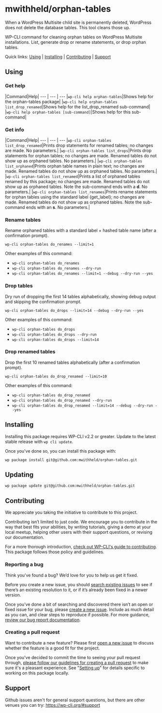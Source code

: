 mwithheld/orphan-tables
==================

When a WordPress Multisite child site is permanently deleted, WordPress does not delete the database tables. This tool cleans those up.

WP-CLI command for cleaning orphan tables on WordPress Multisite installations. List, generate drop or rename statements, or drop orphan tables.

Quick links: [Using](#using) | [Installing](#installing) | [Contributing](#contributing) | [Support](#support)


## Using

### Get help

|Command|Help|
--- | --- | ---
|`wp-cli help orphan-tables`|Shows help for the orphan-tables package|
|`wp-cli help orphan-tables list_drop_renamed`|Shows help for the list_drop_renamed sub-command|
|`wp-cli help orphan-tables [sub-command]`|Shows help for this sub-command|

### Get info

|Command|Help|
--- | --- | ---
|`wp-cli orphan-tables list_drop_renamed`|Prints drop statements for renamed tables; no changes are made. No parameters.|
|`wp-cli orphan-tables list_drops`|Prints drop statements for orphan tables; no changes are made. Renamed tables do not show up as orphaned tables. No parameters.|
|`wp-cli orphan-tables list_orphaned`|Prints orphan table names in plain text; no changes are made. Renamed tables do not show up as orphaned tables. No parameters.|
|`wp-cli orphan-tables list_renamed`|Prints a list of orphaned tables renamed by this package; no changes are made. Renamed tables do not show up as orphaned tables. Note the sub-command ends with a **d**. No parameters.|
|`wp-cli orphan-tables list_renames`|Prints rename statements for orphan tables using the standard label {get_label}; no changes are made. Renamed tables do not show up as orphaned tables. Note the sub-command ends with an **s**. No parameters.|

### Rename tables
Rename orphaned tables with a standard label + hashed table name (after a confirmation prompt).

    wp-cli orphan-tables do_renames --limit=1

Other examples of this command:

* `wp-cli orphan-tables do_renames`
* `wp-cli orphan-tables do_renames --dry-run`
* `wp-cli orphan-tables do_renames --limit=1 --debug --dry-run --yes`

### Drop tables
Dry run of dropping the first 14 tables alphabetically, showing debug output and skipping the confirmation prompt.

    wp-cli orphan-tables do_drops --limit=14 --debug --dry-run --yes

Other examples of this command:

* `wp-cli orphan-tables do_drops`
* `wp-cli orphan-tables do_drops --dry-run`
* `wp-cli orphan-tables do_drops --limit=14`

### Drop renamed tables
Drop the first 10 renamed tables alphabetically (after a confirmation prompt).

    wp-cli orphan-tables do_drop_renamed --limit=10

Other examples of this command:

* `wp-cli orphan-tables do_drop_renamed`
* `wp-cli orphan-tables do_drop_renamed --dry-run`
* `wp-cli orphan-tables do_drop_renamed --limit=14 --debug --dry-run --yes`


## Installing

Installing this package requires WP-CLI v2.2 or greater. Update to the latest stable release with `wp cli update`.

Once you've done so, you can install this package with:

    wp package install git@github.com:mwithheld/orphan-tables.git


## Updating

    wp package update git@github.com:mwithheld/orphan-tables.git


## Contributing

We appreciate you taking the initiative to contribute to this project.

Contributing isn’t limited to just code. We encourage you to contribute in the way that best fits your abilities, by writing tutorials, giving a demo at your local meetup, helping other users with their support questions, or revising our documentation.

For a more thorough introduction, [check out WP-CLI's guide to contributing](https://make.wordpress.org/cli/handbook/contributing/). This package follows those policy and guidelines.

### Reporting a bug

Think you’ve found a bug? We’d love for you to help us get it fixed.

Before you create a new issue, you should [search existing issues](https://github.com/mwithheld/orphan-tables/issues?q=label%3Abug%20) to see if there’s an existing resolution to it, or if it’s already been fixed in a newer version.

Once you’ve done a bit of searching and discovered there isn’t an open or fixed issue for your bug, please [create a new issue](https://github.com/mwithheld/orphan-tables/issues/new). Include as much detail as you can, and clear steps to reproduce if possible. For more guidance, [review our bug report documentation](https://make.wordpress.org/cli/handbook/bug-reports/).

### Creating a pull request

Want to contribute a new feature? Please first [open a new issue](https://github.com/mwithheld/orphan-tables/issues/new) to discuss whether the feature is a good fit for the project.

Once you've decided to commit the time to seeing your pull request through, [please follow our guidelines for creating a pull request](https://make.wordpress.org/cli/handbook/pull-requests/) to make sure it's a pleasant experience. See "[Setting up](https://make.wordpress.org/cli/handbook/pull-requests/#setting-up)" for details specific to working on this package locally.


## Support

Github issues aren't for general support questions, but there are other venues you can try: https://wp-cli.org/#support

